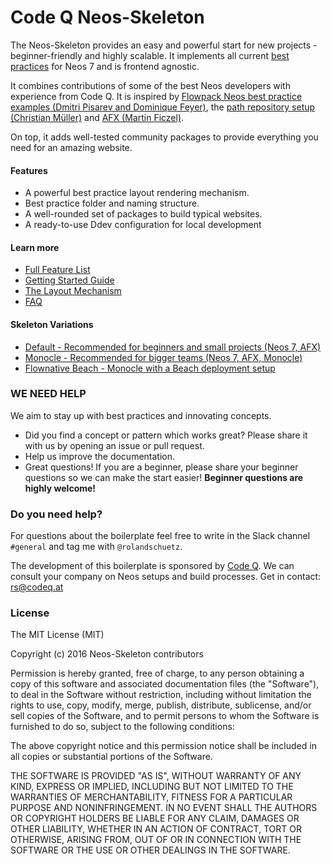 # Code Q Neos-Skeleton

The Neos-Skeleton provides an easy and powerful start for new projects - beginner-friendly and highly scalable. It implements all current [best practices](https://www.neos.io/blog/neos-best-practices-1-0.html) for Neos 7 and is frontend agnostic.

It combines contributions of some of the best Neos developers with experience from Code Q. It is inspired by [Flowpack Neos best practice examples (Dmitri Pisarev and Dominique Feyer)](https://github.com/Flowpack/fusion-bp), the [path repository setup (Christian Müller)](https://www.neos.io/blog/project-repository-best-practice.html) and [AFX (Martin Ficzel)](https://github.com/PackageFactory/atomic-fusion-afx).

On top, it adds well-tested community packages to provide everything you need for an amazing website.

#### Features

 - A powerful best practice layout rendering mechanism.
 - Best practice folder and naming structure.
 - A well-rounded set of packages to build typical websites.
 - A ready-to-use Ddev configuration for local development

#### Learn more

 - [Full Feature List](docs/FEATURES.md)
 - [Getting Started Guide](docs/GETTING_STARTED.md)
 - [The Layout Mechanism](docs/LAYOUT_MECHANISM.md)
 - [FAQ](docs/FAQ.md)


#### Skeleton Variations

- [Default - Recommended for beginners and small projects (Neos 7, AFX)](https://github.com/code-q-web-factory/Neos-Skeleton)
- [Monocle - Recommended for bigger teams (Neos 7, AFX, Monocle)](https://github.com/code-q-web-factory/Neos-Skeleton/tree/monocle)
- [Flownative Beach - Monocle with a Beach deployment setup](https://github.com/code-q-web-factory/Neos-Skeleton/tree/flownative-beach)

### WE NEED HELP

We aim to stay up with best practices and innovating concepts.

- Did you find a concept or pattern which works great? Please share it with us by opening an issue or pull request.
- Help us improve the documentation.
- Great questions! If you are a beginner, please share your beginner questions so we can make the start easier! __Beginner questions are highly welcome!__


### Do you need help?

For questions about the boilerplate feel free to write in the Slack channel `#general` and tag me with `@rolandschuetz`.

The development of this boilerplate is sponsored by [Code Q](https://codeq.at/de/kontakt). We can consult your company on Neos setups and build processes. Get in contact: [rs@codeq.at](mailto:rs@codeq.at)


### License

The MIT License (MIT)

Copyright (c) 2016 Neos-Skeleton contributors

Permission is hereby granted, free of charge, to any person obtaining a copy
of this software and associated documentation files (the "Software"), to deal
in the Software without restriction, including without limitation the rights
to use, copy, modify, merge, publish, distribute, sublicense, and/or sell
copies of the Software, and to permit persons to whom the Software is
furnished to do so, subject to the following conditions:

The above copyright notice and this permission notice shall be included in all
copies or substantial portions of the Software.

THE SOFTWARE IS PROVIDED "AS IS", WITHOUT WARRANTY OF ANY KIND, EXPRESS OR
IMPLIED, INCLUDING BUT NOT LIMITED TO THE WARRANTIES OF MERCHANTABILITY,
FITNESS FOR A PARTICULAR PURPOSE AND NONINFRINGEMENT. IN NO EVENT SHALL THE
AUTHORS OR COPYRIGHT HOLDERS BE LIABLE FOR ANY CLAIM, DAMAGES OR OTHER
LIABILITY, WHETHER IN AN ACTION OF CONTRACT, TORT OR OTHERWISE, ARISING FROM,
OUT OF OR IN CONNECTION WITH THE SOFTWARE OR THE USE OR OTHER DEALINGS IN THE
SOFTWARE.
